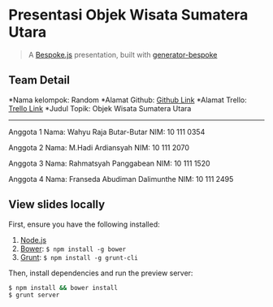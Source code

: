 # Presentasi Objek Wisata Sumatera Utara
> A [Bespoke.js](http://markdalgleish.com/projects/bespoke.js) presentation, built with [generator-bespoke](https://github.com/markdalgleish/generator-bespoke)

## Team Detail

*Nama kelompok: Random
*Alamat Github: [Github Link](https://github.com/coderkid/tkppl-bespoke-project)
*Alamat Trello: [Trello Link](https://trello.com/b/aPiUVO1k/tkppl-bespoke-project)
*Judul Topik: Objek Wisata Sumatera Utara

___

Anggota 1
Nama: Wahyu Raja Butar-Butar
NIM: 10 111 0354

Anggota 2
Nama: M.Hadi Ardiansyah
NIM: 10 111 2070

Anggota 3
Nama: Rahmatsyah Panggabean
NIM: 10 111 1520

Anggota 4
Nama: Franseda Abudiman Dalimunthe
NIM: 10 111 2495

## View slides locally

First, ensure you have the following installed:

1. [Node.js](http://nodejs.org)
2. [Bower](http://bower.io): `$ npm install -g bower`
3. [Grunt](http://gruntjs.com): `$ npm install -g grunt-cli`

Then, install dependencies and run the preview server:

```bash
$ npm install && bower install
$ grunt server
```
